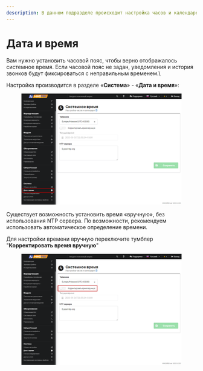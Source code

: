 ```yaml
---
description: В данном подразделе происходит настройка часов и календаря.
---
```


# Дата и время

Вам нужно установить часовой пояс, чтобы верно отображалось системное время. Если часовой пояс не задан, уведомления и история звонков будут фиксироваться с неправильным временем.\


Настройка производится в разделе «**Система**» - «**Дата и время**»:

<figure><img src="../../.gitbook/assets/1 (32).png" alt=""><figcaption></figcaption></figure>

Существует возможность установить время «вручную», без использования NTP сервера. По возможности, рекомендуем использовать автоматическое определение времени.

Для настройки времени вручную переключите тумблер "**Корректировать время вручную**"

<figure><img src="../../.gitbook/assets/2 (8).png" alt=""><figcaption></figcaption></figure>
